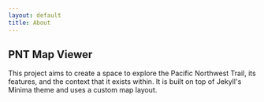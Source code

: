 ```yaml
---
layout: default
title: About
---
```


## PNT Map Viewer
This project aims to create a space to explore the Pacific Northwest Trail, its features, and the context that it exists within. It is built on top of Jekyll's Minima theme and uses a custom map layout.
